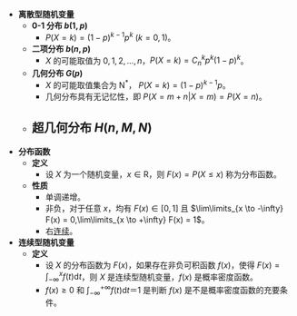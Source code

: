 - **离散型随机变量**
	- **0-1 分布 $b(1,p)$**
		- $P(X = k) = (1-p)^{k - 1}p^k\ (k = 0,1)$。
	- **二项分布 $b(n, p)$**
		- $X$ 的可能取值为 $0,1,2,\dots,n$，$P(X = k) = C_n^k p^k (1-p)^k$。
	- **几何分布 $G(p)$**
		- $X$ 的可能取值集合为 $\mathrm N^*$， $P(X = k) = (1 - p)^{k - 1}p$。
		- 几何分布具有无记忆性，即 $P(X = m + n | X = m) = P(X = n)$。
	- **超几何分布 $H(n,M,N)$**
		- 
- **分布函数**
	- **定义**
		- 设 $X$ 为一个随机变量，$x \in \mathrm R$，则 $F(x) = P(X \le x)$ 称为分布函数。
	- **性质**
		- 单调递增。
		- 非负，对于任意 $x$，均有 $F(x) \in [0,1]$ 且 $\lim\limits_{x \to -\infty} F(x) = 0,\lim\limits_{x \to +\infty} F(x) = 1$。
		- 右[连续](函数#^vhnj4q)。
- **连续型随机变量**
	- **定义**
		- 设 $X$ 的分布函数为 $F(x)$，如果存在非负可积函数 $f(x)$，使得 $F(x) = \displaystyle\int_{-\infty}^x f(t)\mathrm dt$，则 $X$ 是连续型随机变量，$f(x)$ 是概率密度函数。
		- $f(x) \ge 0$  和 $\displaystyle\int_{-\infty}^{+\infty} f(t)\mathrm dt ＝ 1$ 是判断 $f(x)$ 是不是概率密度函数的充要条件。